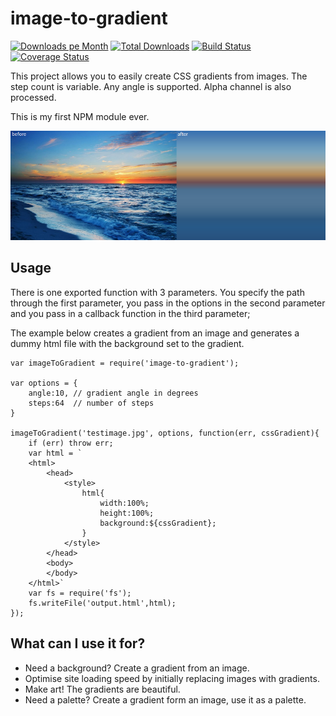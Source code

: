 
# image-to-gradient

[![Downloads pe Month](https://img.shields.io/npm/dm/image-to-gradient.svg)](https://www.npmjs.com/package/image-to-gradient)
[![Total Downloads](https://img.shields.io/npm/dt/image-to-gradient.svg)](https://www.npmjs.com/package/image-to-gradient)
[![Build Status](https://travis-ci.org/peterekepeter/image-to-gradient.svg?branch=master)](https://travis-ci.org/peterekepeter/image-to-gradient)
[![Coverage Status](https://coveralls.io/repos/github/peterekepeter/image-to-gradient/badge.svg?branch=master)](https://coveralls.io/github/peterekepeter/image-to-gradient?branch=master)

This project allows you to easily create CSS gradients from images. The step 
count is variable. Any angle is supported. Alpha channel is also processed.

This is my first NPM module ever.

![alt tag](example.png)


## Usage

There is one exported function with 3 parameters. You specify the path through
the first parameter, you pass in the options in the second parameter and you
pass in a callback function in the third parameter;

The example below creates a gradient from an image and generates a dummy html
file with the background set to the gradient.

    var imageToGradient = require('image-to-gradient');

    var options = {
        angle:10, // gradient angle in degrees
        steps:64  // number of steps
    }

    imageToGradient('testimage.jpg', options, function(err, cssGradient){
        if (err) throw err;
        var html = `
        <html>
            <head>
                <style>
                    html{
                        width:100%;
                        height:100%;
                        background:${cssGradient};
                    }
                </style>    
            </head>
            <body>
            </body>
        </html>`
        var fs = require('fs'); 
        fs.writeFile('output.html',html);
    });


## What can I use it for?

 - Need a background? Create a gradient from an image.
 - Optimise site loading speed by initially replacing images with gradients.
 - Make art! The gradients are beautiful.
 - Need a palette? Create a gradient form an image, use it as a palette.
